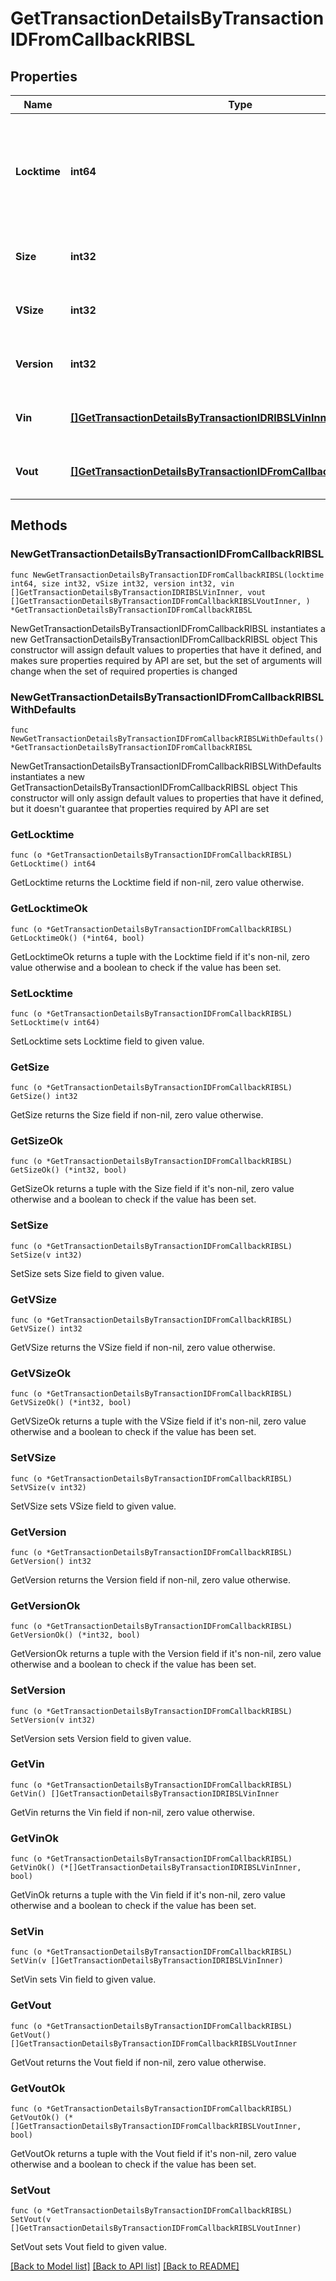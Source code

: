 # GetTransactionDetailsByTransactionIDFromCallbackRIBSL

## Properties

Name | Type | Description | Notes
------------ | ------------- | ------------- | -------------
**Locktime** | **int64** | Represents the time at which a particular transaction can be added to the blockchain. | 
**Size** | **int32** | Represents the total size of this transaction. | 
**VSize** | **int32** | Represents the virtual size of this transaction. | 
**Version** | **int32** | Represents transaction version number. | 
**Vin** | [**[]GetTransactionDetailsByTransactionIDRIBSLVinInner**](GetTransactionDetailsByTransactionIDRIBSLVinInner.md) | Represents the transaction inputs. | 
**Vout** | [**[]GetTransactionDetailsByTransactionIDFromCallbackRIBSLVoutInner**](GetTransactionDetailsByTransactionIDFromCallbackRIBSLVoutInner.md) | Represents the transaction outputs. | 

## Methods

### NewGetTransactionDetailsByTransactionIDFromCallbackRIBSL

`func NewGetTransactionDetailsByTransactionIDFromCallbackRIBSL(locktime int64, size int32, vSize int32, version int32, vin []GetTransactionDetailsByTransactionIDRIBSLVinInner, vout []GetTransactionDetailsByTransactionIDFromCallbackRIBSLVoutInner, ) *GetTransactionDetailsByTransactionIDFromCallbackRIBSL`

NewGetTransactionDetailsByTransactionIDFromCallbackRIBSL instantiates a new GetTransactionDetailsByTransactionIDFromCallbackRIBSL object
This constructor will assign default values to properties that have it defined,
and makes sure properties required by API are set, but the set of arguments
will change when the set of required properties is changed

### NewGetTransactionDetailsByTransactionIDFromCallbackRIBSLWithDefaults

`func NewGetTransactionDetailsByTransactionIDFromCallbackRIBSLWithDefaults() *GetTransactionDetailsByTransactionIDFromCallbackRIBSL`

NewGetTransactionDetailsByTransactionIDFromCallbackRIBSLWithDefaults instantiates a new GetTransactionDetailsByTransactionIDFromCallbackRIBSL object
This constructor will only assign default values to properties that have it defined,
but it doesn't guarantee that properties required by API are set

### GetLocktime

`func (o *GetTransactionDetailsByTransactionIDFromCallbackRIBSL) GetLocktime() int64`

GetLocktime returns the Locktime field if non-nil, zero value otherwise.

### GetLocktimeOk

`func (o *GetTransactionDetailsByTransactionIDFromCallbackRIBSL) GetLocktimeOk() (*int64, bool)`

GetLocktimeOk returns a tuple with the Locktime field if it's non-nil, zero value otherwise
and a boolean to check if the value has been set.

### SetLocktime

`func (o *GetTransactionDetailsByTransactionIDFromCallbackRIBSL) SetLocktime(v int64)`

SetLocktime sets Locktime field to given value.


### GetSize

`func (o *GetTransactionDetailsByTransactionIDFromCallbackRIBSL) GetSize() int32`

GetSize returns the Size field if non-nil, zero value otherwise.

### GetSizeOk

`func (o *GetTransactionDetailsByTransactionIDFromCallbackRIBSL) GetSizeOk() (*int32, bool)`

GetSizeOk returns a tuple with the Size field if it's non-nil, zero value otherwise
and a boolean to check if the value has been set.

### SetSize

`func (o *GetTransactionDetailsByTransactionIDFromCallbackRIBSL) SetSize(v int32)`

SetSize sets Size field to given value.


### GetVSize

`func (o *GetTransactionDetailsByTransactionIDFromCallbackRIBSL) GetVSize() int32`

GetVSize returns the VSize field if non-nil, zero value otherwise.

### GetVSizeOk

`func (o *GetTransactionDetailsByTransactionIDFromCallbackRIBSL) GetVSizeOk() (*int32, bool)`

GetVSizeOk returns a tuple with the VSize field if it's non-nil, zero value otherwise
and a boolean to check if the value has been set.

### SetVSize

`func (o *GetTransactionDetailsByTransactionIDFromCallbackRIBSL) SetVSize(v int32)`

SetVSize sets VSize field to given value.


### GetVersion

`func (o *GetTransactionDetailsByTransactionIDFromCallbackRIBSL) GetVersion() int32`

GetVersion returns the Version field if non-nil, zero value otherwise.

### GetVersionOk

`func (o *GetTransactionDetailsByTransactionIDFromCallbackRIBSL) GetVersionOk() (*int32, bool)`

GetVersionOk returns a tuple with the Version field if it's non-nil, zero value otherwise
and a boolean to check if the value has been set.

### SetVersion

`func (o *GetTransactionDetailsByTransactionIDFromCallbackRIBSL) SetVersion(v int32)`

SetVersion sets Version field to given value.


### GetVin

`func (o *GetTransactionDetailsByTransactionIDFromCallbackRIBSL) GetVin() []GetTransactionDetailsByTransactionIDRIBSLVinInner`

GetVin returns the Vin field if non-nil, zero value otherwise.

### GetVinOk

`func (o *GetTransactionDetailsByTransactionIDFromCallbackRIBSL) GetVinOk() (*[]GetTransactionDetailsByTransactionIDRIBSLVinInner, bool)`

GetVinOk returns a tuple with the Vin field if it's non-nil, zero value otherwise
and a boolean to check if the value has been set.

### SetVin

`func (o *GetTransactionDetailsByTransactionIDFromCallbackRIBSL) SetVin(v []GetTransactionDetailsByTransactionIDRIBSLVinInner)`

SetVin sets Vin field to given value.


### GetVout

`func (o *GetTransactionDetailsByTransactionIDFromCallbackRIBSL) GetVout() []GetTransactionDetailsByTransactionIDFromCallbackRIBSLVoutInner`

GetVout returns the Vout field if non-nil, zero value otherwise.

### GetVoutOk

`func (o *GetTransactionDetailsByTransactionIDFromCallbackRIBSL) GetVoutOk() (*[]GetTransactionDetailsByTransactionIDFromCallbackRIBSLVoutInner, bool)`

GetVoutOk returns a tuple with the Vout field if it's non-nil, zero value otherwise
and a boolean to check if the value has been set.

### SetVout

`func (o *GetTransactionDetailsByTransactionIDFromCallbackRIBSL) SetVout(v []GetTransactionDetailsByTransactionIDFromCallbackRIBSLVoutInner)`

SetVout sets Vout field to given value.



[[Back to Model list]](../README.md#documentation-for-models) [[Back to API list]](../README.md#documentation-for-api-endpoints) [[Back to README]](../README.md)



